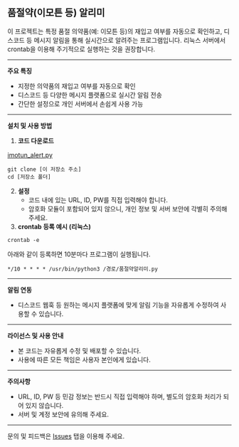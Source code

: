 ## 품절약(이모튼 등) 알리미

이 프로젝트는 특정 품절 의약품(예: 이모튼 등)의 재입고 여부를 자동으로 확인하고, 디스코드 등 메시지 알림을 통해 실시간으로 알려주는 프로그램입니다.
리눅스 서버에서 crontab을 이용해 주기적으로 실행하는 것을 권장합니다.

---

**주요 특징**

- 지정한 의약품의 재입고 여부를 자동으로 확인
- 디스코드 등 다양한 메시지 플랫폼으로 실시간 알림 전송
- 간단한 설정으로 개인 서버에서 손쉽게 사용 가능

---

**설치 및 사용 방법**

1. **코드 다운로드**

[imotun_alert.py](https://github.com/ssrihappy/searchimotun/blob/main/imotun_alert.py)
```
git clone [이 저장소 주소]
cd [저장소 폴더]
```

2. **설정**
    - 코드 내에 있는 URL, ID, PW를 직접 입력해야 합니다.
    - 암호화 모듈이 포함되어 있지 않으니, 개인 정보 및 서버 보안에 각별히 주의해 주세요.
3. **crontab 등록 예시 (리눅스)**

```
crontab -e
```

아래와 같이 등록하면 10분마다 프로그램이 실행됩니다.

```
*/10 * * * * /usr/bin/python3 /경로/품절약알리미.py
```


---

**알림 연동**

- 디스코드 웹훅 등 원하는 메시지 플랫폼에 맞게 알림 기능을 자유롭게 수정하여 사용할 수 있습니다.

---

**라이선스 및 사용 안내**

- 본 코드는 자유롭게 수정 및 배포할 수 있습니다.
- 사용에 따른 모든 책임은 사용자 본인에게 있습니다.

---

**주의사항**

- URL, ID, PW 등 민감 정보는 반드시 직접 입력해야 하며, 별도의 암호화 처리가 되어 있지 않습니다.
- 서버 및 계정 보안에 유의해 주세요.

---

문의 및 피드백은 [Issues](https://github.com/ssrihappy/searchimotun/issues) 탭을 이용해 주세요.

